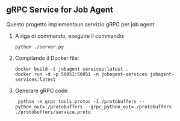 ## gRPC Service for Job Agent

Questo progetto implementaun servizio gRPC per job agent:

1. A riga di commando, eseguire il commando:

    ```shell script
    python ./server.py 
    ```
2. Compilando il Docker file:

    ```shell script
    docker build -t jobagent-services:latest .
    docker run -d -p 50051:50051 -n jobagent-services jobagent-services:latest
    ```
   
3. Generare gRPC code

    ```shell script
     python -m grpc_tools.protoc -I./protobuffers --python_out=./protobuffers --grpc_python_out=./protobuffers ./protobuffers/service.proto
    ```
    